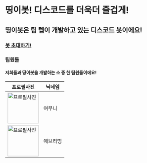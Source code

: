 띵이봇! 디스코드를 더욱더 즐겁게!
=============
띵이봇은 팀 텝이 개발하고 있는 디스코드 봇이에요!
-------------

### [봇 초대하기!](http://invite.thingebot.kro.kr)

### 팀원들
#### 저희들과 띵이봇을 개발하는 **소 중 한** 팀원들이에요!
|프로필사진|닉네임|
|------|---|
|<img src="https://cdn.discordapp.com/avatars/724862211251765250/124ac0e7d02545b0efa5a060e6559c4e.png?size=256" width="100px" height="100px" title="프로필사진" alt="프로필사진"></img>|여무니|
|<img src="https://cdn.discordapp.com/avatars/694017913723682946/e98b08b08ce5093f0bff9faa8f727397.png?size=256" width="100px" height="100px" title="프로필사진" alt="프로필사진"></img>|애브리띵|
